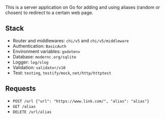 This is a server application on Go for adding and using aliases (random or chosen) to redirect to a certain web page.

## Stack
- Router and middlewares: `chi/v5` and `chi/v5/middleware`
- Authentication: `BasicAuth`
- Environment variables: `godotenv`
- Database: `modernc.org/sqlite`
- Logger: `log/slog`
- Validation: `validator/v10`
- Test: `testing`, `testify/mock`, `net/http/httptest`

## Requests
- `POST /url {"url": "https://www.link.com/", "alias": "alias"}`
- `GET /alias`
- `DELETE /url/alias`
